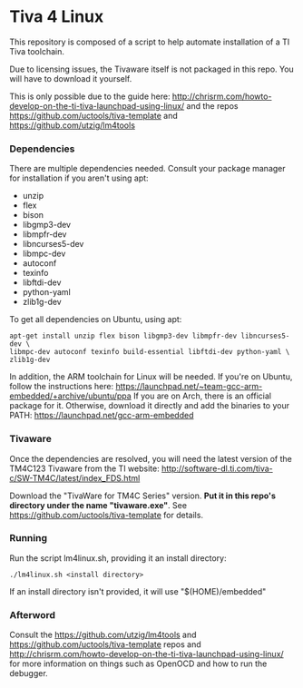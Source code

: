 # Tiva 4 Linux 
This repository is composed of a script to help automate installation of a TI Tiva toolchain.

Due to licensing issues, the Tivaware itself is not packaged in this repo. You will have to download it yourself.

This is only possible due to the guide here: http://chrisrm.com/howto-develop-on-the-ti-tiva-launchpad-using-linux/
and the repos https://github.com/uctools/tiva-template and https://github.com/utzig/lm4tools

### Dependencies
There are multiple dependencies needed. Consult your package manager for installation if you aren't using apt:
* unzip
* flex
* bison
* libgmp3-dev
* libmpfr-dev
* libncurses5-dev
* libmpc-dev
* autoconf
* texinfo
* libftdi-dev
* python-yaml
* zlib1g-dev

To get all dependencies on Ubuntu, using apt:

    apt-get install unzip flex bison libgmp3-dev libmpfr-dev libncurses5-dev \
    libmpc-dev autoconf texinfo build-essential libftdi-dev python-yaml \
    zlib1g-dev

In addition, the ARM toolchain for Linux will be needed.
If you're on Ubuntu, follow the instructions here: https://launchpad.net/~team-gcc-arm-embedded/+archive/ubuntu/ppa
If you are on Arch, there is an official package for it.
Otherwise, download it directly and add the binaries to your PATH:  https://launchpad.net/gcc-arm-embedded

### Tivaware
Once the dependencies are resolved, you will need the latest version of the TM4C123 Tivaware from the TI website: http://software-dl.ti.com/tiva-c/SW-TM4C/latest/index_FDS.html

Download the "TivaWare for TM4C Series" version. **Put it in this repo's directory under the name "tivaware.exe"**. See https://github.com/uctools/tiva-template for details.

### Running
Run the script lm4linux.sh, providing it an install directory:
```
./lm4linux.sh <install directory>
```

If an install directory isn't provided, it will use "$(HOME)/embedded"

### Afterword
Consult the https://github.com/utzig/lm4tools and https://github.com/uctools/tiva-template repos and http://chrisrm.com/howto-develop-on-the-ti-tiva-launchpad-using-linux/ for more information on things such as OpenOCD and how to run the debugger.
